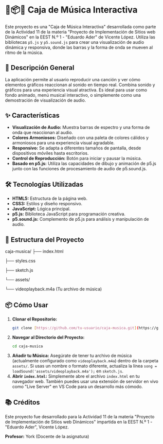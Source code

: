 # 🎵📦✨ Caja de Música Interactiva

Este proyecto es una "Caja de Música Interactiva" desarrollada como parte de la Actividad 11 de la materia "Proyecto de Implementación de Sitios web Dinámicos" en la EEST N.º 1 - "Eduardo Ader" de Vicente López. Utiliza las bibliotecas `p5.js` y `p5.sound.js` para crear una visualización de audio dinámica y responsiva, donde las barras y la forma de onda se mueven al ritmo de la música.

## 🚀 Descripción General

La aplicación permite al usuario reproducir una canción y ver cómo elementos gráficos reaccionan al sonido en tiempo real. Combina sonido y gráficos para una experiencia visual atractiva. Es ideal para usar como fondo animado, menú musical interactivo, o simplemente como una demostración de visualización de audio.

## ✨ Características

* **Visualización de Audio:** Muestra barras de espectro y una forma de onda que reaccionan al audio.
* **Colores Armoniosos:** Diseñado con una paleta de colores cálidos y armoniosos para una experiencia visual agradable.
* **Responsivo:** Se adapta a diferentes tamaños de pantalla, desde dispositivos móviles hasta escritorios.
* **Control de Reproducción:** Botón para iniciar y pausar la música.
* **Basado en p5.js:** Utiliza las capacidades de dibujo y animación de p5.js junto con las funciones de procesamiento de audio de p5.sound.js.

## 🛠️ Tecnologías Utilizadas

* **HTML5:** Estructura de la página web.
* **CSS3:** Estilos y diseño responsivo.
* **JavaScript:** Lógica principal.
* **p5.js:** Biblioteca JavaScript para programación creativa.
* **p5.sound.js:** Complemento de p5.js para análisis y manipulación de audio.

## 📁 Estructura del Proyecto
caja-musica/
├── index.html

├── styles.css

├── sketch.js

└── assets/

└── videoplayback.m4a  (Tu archivo de música)

## 📦 Cómo Usar

1.  **Clonar el Repositorio:**
    ```bash
    git clone [https://github.com/tu-usuario/caja-musica.git](https://github.com/tu-usuario/caja-musica.git)
    ```
2.  **Navegar al Directorio del Proyecto:**
    ```bash
    cd caja-musica
    ```
3.  **Añadir tu Música:** Asegúrate de tener tu archivo de música (actualmente configurado como `videoplayback.m4a`) dentro de la carpeta `assets/`. Si usas un nombre o formato diferente, actualiza la línea `song = loadSound('assets/videoplayback.m4a');` en `sketch.js`.
4.  **Abrir `index.html`:** Simplemente abre el archivo `index.html` en tu navegador web. También puedes usar una extensión de servidor en vivo como "Live Server" en VS Code para un desarrollo más cómodo.


## 📚 Créditos

Este proyecto fue desarrollado para la Actividad 11 de la materia "Proyecto de Implementación de Sitios web Dinámicos" impartida en la EEST N.º 1 - "Eduardo Ader", Vicente López.

**Profesor:** York  (Docente de la asignatura)
